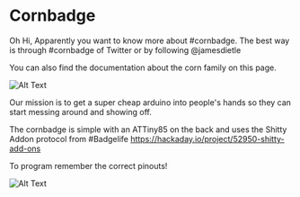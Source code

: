 # Cornbadge

Oh Hi, Apparently you want to know more about #cornbadge. 
The best way is through #cornbadge of Twitter or by following @jamesdietle

You can also find the documentation about the corn family on this page.

![Alt Text](https://media.giphy.com/media/8vsXLkwovwyhi4owrf/giphy.gif)

Our mission is to get a super cheap arduino into people's hands so they can start messing around and showing off.

The cornbadge is simple with an ATTiny85 on the back and uses the Shitty Addon protocol from #Badgelife
https://hackaday.io/project/52950-shitty-add-ons

To program remember the correct pinouts!

![Alt Text](https://imgur.com/Mw303TK)

